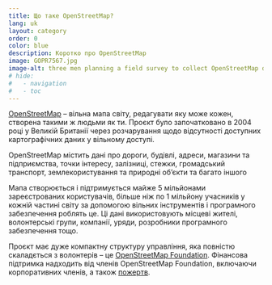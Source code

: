 ```yaml
---
title: Що таке OpenStreetMap?
lang: uk
layout: category
order: 0
color: blue
description: Коротко про OpenStreetMap
image: GOPR7567.jpg
image-alt: three men planning a field survey to collect OpenStreetMap data
# hide:
#   - navigation
#   - toc
---
```



[OpenStreetMap](https://openstreetmap.org) – вільна мапа світу, редагувати яку може кожен, створена такими ж людьми як ти. Проєкт було започатковано в 2004 році у Великій Британії через розчарування щодо відсутності доступних картографічних даних у вільному доступі.

OpenStreetMap містить дані про дороги, будівлі, адреси, магазини та підприємства, точки інтересу, залізниці, стежки, громадський транспорт, землекористування та природні об’єкти та багато іншого

Мапа створюється і підтримується майже 5 мільйонами зареєстрованих користувачів, більше ніж по 1 мільйону учасників у кожній частині світу за допомогою вільних інструментів і програмного забезпечення роблять це. Ці дані використовують місцеві жителі, волонтерські групи, компанії, уряди, розробники програмного забезпечення тощо.

Проєкт має дуже компактну структуру управління, яка повністю скаладється з волонтерів – це [OpenStreetMap Foundation](/about-osm-community/osm-foundation/). Фінансова підтримка надходить від членів OpenStreetMap Foundation, включаючи корпоративних членів, а також [пожертв](/about-osm-community/donate-to-osm/).
